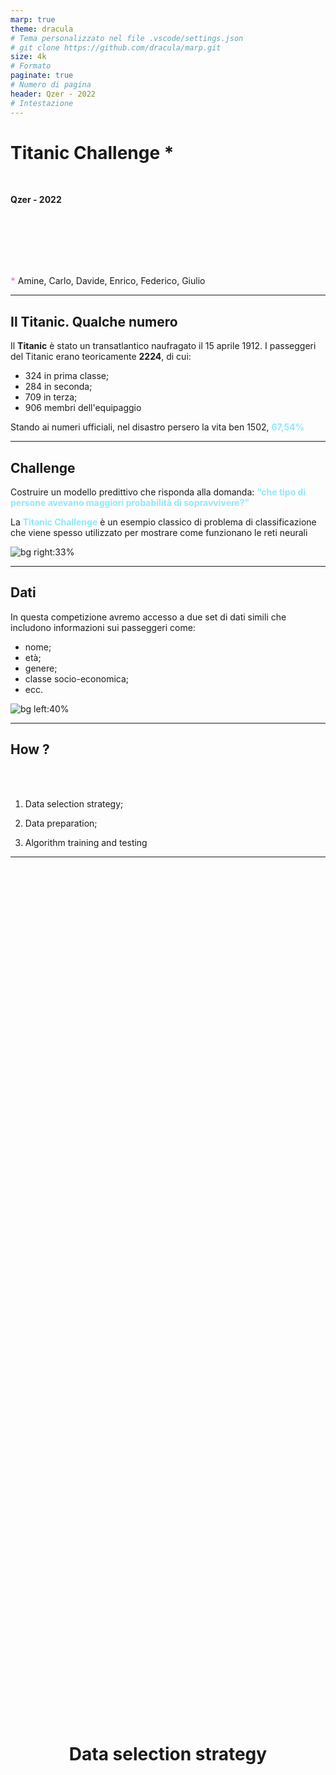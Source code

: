```yaml
---
marp: true
theme: dracula
# Tema personalizzato nel file .vscode/settings.json
# git clone https://github.com/dracula/marp.git
size: 4k
# Formato
paginate: true
# Numero di pagina
header: Qzer - 2022 
# Intestazione
---
```


# Titanic Challenge *

<br>

**Qzer - 2022**

<br>
<br>
<br>
<br>
<br>

<b style="color:#ff77c5;">\*</b> Amine, Carlo, Davide, Enrico, Federico, Giulio

---

<!-- ## Il Titanic

Il **Titanic** è stato un transatlantico britannico naufragato nelle prime ore del 15 aprile 1912 a causa della collisione con un iceberg.

![bg right](./img/titanic.jpg)

--- -->

## Il Titanic. Qualche numero

Il **Titanic** è stato un transatlantico naufragato il 15 aprile 1912.
I passeggeri del Titanic erano teoricamente **2224**, di cui:

- 324 in prima classe;
- 284 in seconda;
- 709 in terza;
- 906 membri dell'equipaggio

Stando ai numeri ufficiali, nel disastro persero la vita ben 1502, <b style="color:#8ee8fc;">67,54%</b>

---

## Challenge

Costruire un modello predittivo che risponda alla domanda: <b style="color:#8ee8fc;">“che tipo di persone avevano maggiori probabilità di sopravvivere?"</b>

La <b style="color:#8ee8fc;">Titanic Challenge</b> è un esempio classico di problema di classificazione che viene spesso utilizzato per mostrare come funzionano le reti neurali

![bg right:33%](./img/challenge.jpg)

<!-- Per "addestrare" una rete neurale per risolvere questo problema, dobbiamo fornirle un gran numero di esempi di passeggeri del Titanic etichettati come "sopravvissuti" o "non sopravvissuti". L'algoritmo di apprendimento automatico analizzerà questi dati e cercherà di riconoscere dei pattern o delle regole che possono essere utilizzate per prevedere se un passeggero sopravviverà o no. Ad esempio, potrebbe scoprire che i passeggeri più giovani hanno più probabilità di sopravvivere, o che i passeggeri che viaggiano con un familiare hanno più probabilità di sopravvivere.

Una volta che l'algoritmo ha imparato a prevedere correttamente se un passeggero sopravviverà o no, possiamo testare la sua capacità di prevedere i risultati fornendogli dei nuovi dati di passeggeri del Titanic e vedendo come si comporta. Se la sua precisione non è soddisfacente, possiamo fornirle altri dati di esempio e continuare ad "addestrarla" finché non raggiunge un livello di precisione accettabile. -->

---

## Dati

<!-- 
Una volta che l'algoritmo ha imparato a prevedere correttamente se un passeggero sopravviverà o no, possiamo testare la sua capacità di prevedere i risultati fornendogli dei nuovi dati di passeggeri del Titanic e vedendo come si comporta. Se la sua precisione non è soddisfacente, possiamo fornirle altri dati di esempio e continuare ad "addestrarla" finché non raggiunge un livello di precisione accettabile. -->

In questa competizione avremo accesso a due set di dati simili che includono informazioni sui passeggeri come:

- nome;
- età;
- genere;
- classe socio-economica;
- ecc.

![bg left:40%](./img/data.jpg)

<!-- ---

### Funzionamento

Ogni neurone riceve delle informazioni da altri neuroni (gli <b style="color:#8ee8fc;">ingressi</b>), le elabora e le passa a quelli successivi. Ogni neurone ha dei <b style="color:#8ee8fc;">pesi</b> associati agli ingressi, che indicano l'importanza di ogni informazione. Se la somma delle informazioni con i loro pesi supera una certa soglia, il neurone si attiva e invia una risposta (l'<b style="color:#8ee8fc;">uscita</b>)

![w:500 h:auto invert:100%](./img/neurale02.svg)

---

### Rete neurale multistrato

Composta da tre o più strati di neuroni.

Il primo strato è solitamente chiamato <b style="color:#8ee8fc;">strato di ingresso</b> e si occupa di ricevere gli input.

Gli input vengono elaborati dai neuroni del primo strato e inviati al secondo strato, chiamato <b style="color:#8ee8fc;">strato nascosto</b>.

Il secondo strato elabora ulteriormente gli input e li invia al terzo strato, chiamato <b style="color:#8ee8fc;">strato di uscita</b>.

![bg right:20%](./img/neurale05.jpeg) -->

---

## How ?

<br>
<br>

1. Data selection strategy;

2. Data preparation;

3. Algorithm training and testing

---

<br>

<h1 style="display: flex; align-items: center; justify-content: center;width: 100%; height: 70%">Data selection strategy</h1>

---

## Train.csv

```python
training_set = pd.read_csv('/kaggle/input/titanic/train.csv')
 #   Column       Non-Null Count  Dtype  
 #   ------       --------------  -----  
 0   PassengerId  891 non-null    int64  
 1   Survived     891 non-null    int64  
 2   Pclass       891 non-null    int64  
 3   Name         891 non-null    object 
 4   Sex          891 non-null    object 
 5   Age          714 non-null    float64
 6   SibSp        891 non-null    int64  
 7   Parch        891 non-null    int64  
 8   Ticket       891 non-null    object 
 9   Fare         891 non-null    float64
 10  Cabin        204 non-null    object 
 11  Embarked     889 non-null    object 
```

---

## Test.csv

```python
testing_set = pd.read_csv('/kaggle/input/titanic/test.csv')
 #   Column       Non-Null Count  Dtype  
 #   ------       --------------  -----  
 0   PassengerId  418 non-null    int64  
 1   Pclass       418 non-null    int64  
 2   Name         418 non-null    object 
 3   Sex          418 non-null    object 
 4   Age          332 non-null    float64
 5   SibSp        418 non-null    int64  
 6   Parch        418 non-null    int64  
 7   Ticket       418 non-null    object 
 8   Fare         417 non-null    float64
 9   Cabin        91 non-null     object 
 10  Embarked     418 non-null    object 
```

---

## Data selection

<!-- Alcune colonne non sono utili per raggiungere il nostro obiettivo.
Il primo passo consiste quindi nel <b style="color:#8ee8fc;">selezionare le colonne</b> coi dati che, ipoteticamente, possono avere un'influenza sulla sopravvivenza di un passeggero -->

```python
RangeIndex: 891 entries, 0 to 890
 #   Column    Non-Null Count  Dtype  
 #   ------    --------------  -----  
 0   Pclass    891 non-null    int64  
 1   Sex       891 non-null    object 
 2   Age       714 non-null    float64
 3   Parch     891 non-null    int64  
 4   SibSp     891 non-null    int64  
 5   Embarked  889 non-null    object 
 6   Survived  891 non-null    int64   
```

Queste le colonne trattenute dal file `train.csv`

---

<br>

<h1 style="display: flex; align-items: center; justify-content: center;width: 100%; height: 70%">Correlazioni</h1>

---
<!-- La morte dei passeggeri sembra essere altamente correlata alla loro classe -->
<span style="display: flex; align-items: center; justify-content: center;">![w:850 h:auto invert contrast:0.6](./img/graph01.png)</span>

---

<!-- Come si può notare, il tasso di mortalità dei maschi è maggiore di quello delle femmine -->

<span style="display: flex; align-items: center; justify-content: center;">![w:850 h:auto invert contrast:0.6](./img/graph02.png)</span>

---

<!-- I bambini e gli anziani sul Titanic morirono meno delle persone di mezza età (probabilmente perché avevano la priorità) -->

<span style="display: flex; align-items: center; justify-content: center;">![w:850 h:auto invert contrast:0.6](./img/graph03.png)</span>

---

<!-- Il numero di figli sembra essere un fattore di probabilità di morte -->

<span style="display: flex; align-items: center; justify-content: center;">![w:850 h:auto invert contrast:0.6](./img/graph04.png)</span>

---

<!-- Il numero di figli sembra essere un fattore di probabilità di morte -->

<span style="display: flex; align-items: center; justify-content: center;">![w:850 h:auto invert contrast:0.6](./img/graph05.png)</span>

---

<!-- Le persone imbarcate a Cherbourg morirono meno di quelle imbarcate a Queenstown o a Southampton -->

<span style="display: flex; align-items: center; justify-content: center;">![w:850 h:auto invert contrast:0.6](./img/graph06.png)</span>

---

<br>

<h1 style="display: flex; align-items: center; justify-content: center;width: 100%; height: 70%">Data preparation</h1>

---

### Encoding del DataSet

Convertire i <b style="color:#8ee8fc;">maschi</b> nel valore <b style="color:#8ee8fc;">0</b> e le <b style="color:#8ee8fc;">femmine</b> nel valore <b style="color:#8ee8fc;">1</b>

Sostituire i valori <b style="color:#8ee8fc;">NaN</b> della colonna Age con <b style="color:#8ee8fc;">l'età media</b>, ossia 30 anni

Nella colonna <b style="color:#8ee8fc;">Embarked</b> sostituire coi numeri <b style="color:#8ee8fc;">0</b>, <b style="color:#8ee8fc;">1</b> e <b style="color:#8ee8fc;">2</b>  le lettere <b style="color:#8ee8fc;">C</b>(herbourg), <b style="color:#8ee8fc;">Q</b>(ueenstown) e <b style="color:#8ee8fc;">S</b>(outhampton):

```python
# Transforms from numbers to strings
df["Embarked"]=df.Embarked.map({"C":0,"Q":1, "S":2})
```

---

### Encoding del DataSet

Dividere la colonna Age in <b style="color:#8ee8fc;">Child</b>, <b style="color:#8ee8fc;">Adult</b> e <b style="color:#8ee8fc;">Elderly</b>

```python
child_list = df['Age'].apply(lambda x: 1 if x < 18 else 0)
df.insert(4, "Child", child_list, True)

adult_list = df['Age'].apply(lambda x: 1 if x >= 18 and x < 50 else 0)
df.insert(5, "Adult", adult_list, True)

elderly_list = df['Age'].apply(lambda x: 1 if x > 50 else 0)
df.insert(6, "Elderly", elderly_list, True)
```

---

### DataSet finale

```pandas
PassengerId	Pclass	Sex	Child	Adult	Elderly	Parch	SibSp	Embarked
0	892	3	0	0	1	0	0	0	1
1	893	3	1	0	1	0	0	1	2
2	894	2	0	0	0	1	0	0	1
3	895	3	0	0	1	0	0	0	2
4	896	3	1	0	1	0	1	1	2
...	...	...	...	...	...	...	...	...	...
413	1305	3	0	0	1	0	0	0	2
414	1306	1	1	0	1	0	0	0	0
415	1307	3	0	0	1	0	0	0	2
416	1308	3	0	0	1	0	0	0	2
417	1309	3	0	0	1	0	1	1	0
```

---

<br>

<h1 style="display: flex; align-items: center; justify-content: center;width: 100%; height: 70%">Algorithm training and testing</h1>

---

## Algoritmo

[Multi-layer Perceptron classifier (MLP)](https://scikit-learn.org/stable/modules/generated/sklearn.neural_network.MLPClassifier.html)

<!-- Una rete neurale multistrato (o "rete neurale a più strati") è un tipo di rete neurale composta da tre o più strati di neuroni.

Il primo strato è solitamente chiamato strato di ingresso e si occupa di ricevere gli input (ad esempio, i pixel di un'immagine). Gli input vengono elaborati dai neuroni del primo strato e inviati al secondo strato, chiamato strato nascosto. Il secondo strato elabora ulteriormente gli input e li invia al terzo strato, chiamato strato di uscita. Il terzo strato produce l'output finale della rete neurale, che può essere, ad esempio, una classificazione o una previsione. -->

<!-- - L'algoritmo riceve in input un set di dati di addestramento, ognuno dei quali consiste in una serie di input e l'output desiderato;

- Il set di dati viene utilizzato per "allenare" la rete neurale, ovvero per modificare i pesi delle connessioni tra i neuroni in modo che la rete neurale produca l'output corretto per ogni input.

- L'algoritmo utilizza una funzione di perdita (ad esempio, l'errore quadratico medio) per misurare quanto l'output della rete neurale differisce dall'output desiderato.

- L'algoritmo utilizza l'algoritmo di backpropagation per modificare i pesi delle connessioni tra i neuroni in modo da ridurre l'errore. Questo viene fatto ripetutamente, utilizzando sempre più dati di addestramento, finché l'errore non raggiunge un livello accettabile. -->

L'algoritmo <b style="color:#8ee8fc;">MLP</b> è un metodo per addestrare le reti neurali multistrato. Consiste nel modificare i pesi delle connessioni tra i neuroni della rete neurale in modo da ridurre l'errore tra l'output della rete neurale e l'output desiderato. L'algoritmo viene ripetuto finché l'errore non raggiunge un livello accettabile.

L'accuratezza  dell'algoritmo è del <b style="color:#8ee8fc;">77.04</b>

---

## Summary

<br>
<br>

1. Data selection strategy;

2. Data preparation;

3. Algorithm training and testing

---

## Normalizzazione

<br>
<br>
<br>

```python
from sklearn import preprocessing
scaler = preprocessing.StandardScaler().fit(X_Train)
X_Train = scaler.transform(X_Train)
X_Test = scaler.transform(X_Test)
```

---

## Github

Per maggiori informazioni

[TitanicKaggle](https://github.com/Fedege98/TitanicKaggle/blob/Data-selection/titanicchallenge.ipynb)

![bg right:50% w:110%](./img/github.png)

---

## Tecnologie utilizzate

- VSCode
- Git
- Markdown, Marp e CSS3
- Python
- Pandas
- Jupyter Notebook

---

## Bibliografia

[Titanic - Wikipedia](https://it.wikipedia.org/wiki/RMS_Titanic)
[Passeggeri del Titanic - Wikipedia](https://it.wikipedia.org/wiki/Passeggeri_del_RMS_Titanic#Sopravvissuti_e_morti_per_nazionalit%C3%A0)
[Titanic Challenge - Kaggle](https://www.kaggle.com/competitions/titanic)

---

![w:auto h:30px](https://img.shields.io/badge/License-CC%20BY--SA%204.0-lightgrey.svg)

<h1 style="display: flex; align-items: center; justify-content: center;width: 100%; height: 70%">Grazie</h1>
